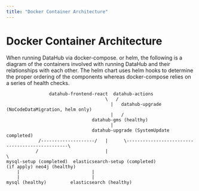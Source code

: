 ```yaml
---
title: "Docker Container Architecture"
---
```


# Docker Container Architecture

When running DataHub via docker-compose. or helm, the following is a diagram of the containers involved
with running DataHub and their relationships with each other. The helm chart uses helm hooks to determine
the proper ordering of the components whereas docker-compose relies on a series of health checks.

```text
                datahub-frontend-react  datahub-actions
                                     \   /
                                       |   datahub-upgrade (NoCodeDataMigration, helm only)
                                       |   /
                                datahub-gms (healthy)
                                       |
                                datahub-upgrade (SystemUpdate completed)
            /--------------------/   |      \------------------------------------------------\
           /                         |                                                         \
mysql-setup (completed)  elasticsearch-setup (completed)                           (if apply) neo4j (healthy)
    |                           |
    |                           |
mysql (healthy)         elasticsearch (healthy)
```
